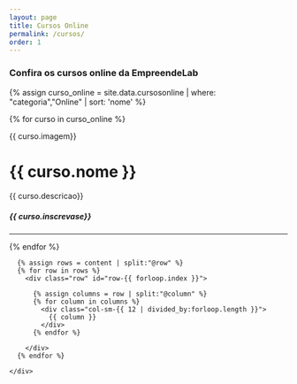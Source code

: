 ```yaml
---
layout: page
title: Cursos Online
permalink: /cursos/
order: 1
---
```


### Confira os cursos online da EmpreendeLab

{% assign curso_online = site.data.cursosonline  | where: "categoria","Online" | sort: 'nome'  %}

{% for curso in curso_online %}
<p>{{ curso.imagem}}</p>
<h1 class="post-title">{{ curso.nome }} </h1>

<p>{{ curso.descricao}}</p>

<h5>{{ curso.inscrevase}}</h5>

<hr>
 {% endfor %}      
<div class="container">

      {% assign rows = content | split:"@row" %}
      {% for row in rows %}
        <div class="row" id="row-{{ forloop.index }}">

          {% assign columns = row | split:"@column" %}
          {% for column in columns %}
            <div class="col-sm-{{ 12 | divided_by:forloop.length }}">
              {{ column }}
            </div>
          {% endfor %}

        </div>
      {% endfor %}

    </div>
